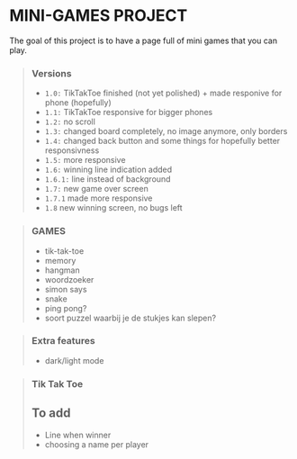 # MINI-GAMES PROJECT

The goal of this project is to have a page full of mini games that you can play.

> ### Versions
>
> - `1.0:` TikTakToe finished (not yet polished) + made responive for phone (hopefully)
> - `1.1:` TikTakToe responsive for bigger phones
> - `1.2:` no scroll
> - `1.3:` changed board completely, no image anymore, only borders
> - `1.4:` changed back button and some things for hopefully better responsivness
> - `1.5:` more responsive
> - `1.6:` winning line indication added
> - `1.6.1:` line instead of background
> - `1.7:` new game over screen
> - `1.7.1` made more responsive
> - `1.8` new winning screen, no bugs left
 
> ### GAMES
>
> - tik-tak-toe
> - memory
> - hangman
> - woordzoeker
> - simon says
> - snake
> - ping pong?
> - soort puzzel waarbij je de stukjes kan slepen?

> ### Extra features
> - dark/light mode

> ### Tik Tak Toe
> ## To add
> - Line when winner
> - choosing a name per player
